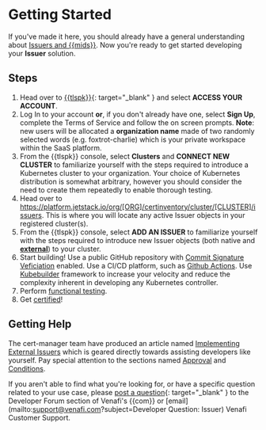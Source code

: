 # Getting Started

If you've made it here, you should already have a general understanding about [Issuers and {{mids}}](1-overview-issuers.md).
Now you're ready to get started developing your **Issuer** solution.

## Steps

1. Head over to [{{tlspk}}](https://platform.jetstack.io/){: target="_blank" } and select **ACCESS YOUR ACCOUNT**.
1. Log In to your account **or**, if you don't already have one, select **Sign Up**, complete the Terms of Service  and follow the on screen prompts.
**Note**: new users will be allocated a **organization name** made of two randomly selected words (e.g. foxtrot-charlie) which is your private workspace within the SaaS platform.
1. From the {{tlspk}} console, select **Clusters** and **CONNECT NEW CLUSTER** to familiarize yourself with the steps required to introduce a Kubernetes cluster to your organization.
Your choice of Kubernetes distribution is somewhat arbitrary, however you should consider the need to create them repeatedly to enable thorough testing.
1. Head over to https://platform.jetstack.io/org/[ORG]/certinventory/cluster/[CLUSTER]/issuers.
This is where you will locate any active Issuer objects in your registered cluster(s).
1. From the {{tlspk}} console, select **ADD AN ISSUER** to familiarize yourself with the steps required to introduce new Issuer objects (both native and [**external**](https://cert-manager.io/docs/configuration/external/#known-external-issuers)) to your cluster.
1. Start building!
Use a public GitHub repository with [Commit Signature Veficiation](https://docs.github.com/en/authentication/managing-commit-signature-verification/about-commit-signature-verification) enabled.
Use a CI/CD platform, such as [Github Actions](https://github.com/features/actions).
Use [Kubebuilder](https://github.com/kubernetes-sigs/kubebuilder) framework to increase your velocity and reduce the complexity inherent in developing any Kubernetes controller.
1. Perform [functional testing](3-functional-testing-issuers.md).
1. Get [certified](../../Certification/TLS-Protect-For-Kubernetes/1-tlsp-certification-intro.md)!

## Getting Help

The cert-manager team have produced an article named [Implementing External Issuers](https://cert-manager.io/docs/contributing/external-issuers/) which is geared directly towards assisting developers like yourself.
Pay special attention to the sections named [Approval](https://cert-manager.io/docs/contributing/external-issuers/#approval) and [Conditions](https://cert-manager.io/docs/contributing/external-issuers/#conditions).

If you aren't able to find what you're looking for, or have a specific question related to your use case, please [post a question](https://community.venafi.com/ask-the-community-23){: target="_blank" } to the Developer Forum section of Venafi's {{com}} or [email](mailto:support@venafi.com?subject=Developer Question: Issuer) Venafi Customer Support.
